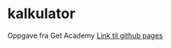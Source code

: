 # kalkulator

Oppgave fra Get Academy
[Link til github pages](https://tobiasrefsholt.github.io/kalkulator/)
